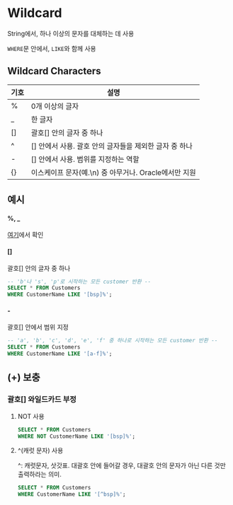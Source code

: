 # Wildcard

String에서, 하나 이상의 문자를 대체하는 데 사용

`WHERE`문 안에서, `LIKE`와 함께 사용

## Wildcard Characters

|기호|설명|
|-|-|
|%|0개 이상의 글자|
|_|한 글자|
|[]|괄호[] 안의 글자 중 하나|
|^|[] 안에서 사용. 괄호 안의 글자들을 제외한 글자 중 하나|
|-|[] 안에서 사용. 범위를 지정하는 역할|
|{}|이스케이프 문자(예.\n) 중 아무거나. Oracle에서만 지원|

## 예시
#### %, _
[여기](16_LIKE.md)에서 확인

#### []
괄호[] 안의 글자 중 하나
```sql
-- 'b'나 's', 'p'로 시작하는 모든 customer 반환 --
SELECT * FROM Customers
WHERE CustomerName LIKE '[bsp]%';
```

#### -
괄호[] 안에서 범위 지정
```sql
-- 'a', 'b', 'c', 'd', 'e', 'f' 중 하나로 시작하는 모든 customer 반환 --
SELECT * FROM Customers
WHERE CustomerName LIKE '[a-f]%';
```


## (+) 보충
### 괄호[] 와일드카드 부정
1. NOT 사용
   ```sql
   SELECT * FROM Customers
   WHERE NOT CustomerName LIKE '[bsp]%';
   ```
2. ^(캐럿 문자) 사용

   ^: 캐럿문자, 삿갓표. 대괄호 안에 들어갈 경우, 대괄호 안의 문자가 아닌 다른 것만 출력하라는 의미.
   ```sql
   SELECT * FROM Customers
   WHERE CustomerName LIKE '[^bsp]%';
   ```

